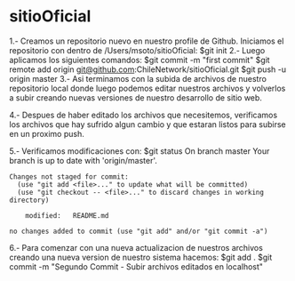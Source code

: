 # sitioOficial


1.- Creamos un repositorio nuevo en nuestro profile de Github. Iniciamos el repositorio con dentro de /Users/msoto/sitioOficial:
	$git init
2.- Luego aplicamos los siguientes comandos:
	$git commit -m "first commit"
	$git remote add origin git@github.com:ChileNetwork/sitioOficial.git
	$git push -u origin master
3.- Asi terminamos con la subida de archivos de nuestro repositorio local donde luego podemos editar nuestros archivos y volverlos a subir creando nuevas versiones de nuestro desarrollo de sitio web.

4.- Despues de haber editado los archivos que necesitemos, verificamos los archivos que hay sufrido algun cambio y que estaran listos para subirse en un proximo push.

5.- Verificamos modificaciones con:
	$git status
	On branch master
	Your branch is up to date with 'origin/master'.

	Changes not staged for commit:
	  (use "git add <file>..." to update what will be committed)
	  (use "git checkout -- <file>..." to discard changes in working directory)

		modified:   README.md

	no changes added to commit (use "git add" and/or "git commit -a")

6.- Para comenzar con una nueva actualizacion de nuestros archivos creando una nueva version de nuestro sistema hacemos:
	$git add .
	$git commit -m "Segundo Commit - Subir archivos editados en localhost"
